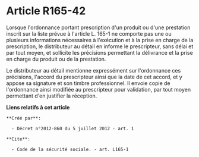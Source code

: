 # Article R165-42

Lorsque l'ordonnance portant prescription d'un produit ou d'une prestation inscrit sur la liste prévue à l'article L. 165-1
ne comporte pas une ou plusieurs informations nécessaires à l'exécution et à la prise en charge de la prescription, le
distributeur au détail en informe le prescripteur, sans délai et par tout moyen, et sollicite les précisions permettant la
délivrance et la prise en charge du produit ou de la prestation. 

Le distributeur au détail mentionne expressément sur l'ordonnance ces précisions, l'accord du prescripteur ainsi que la date
de cet accord, et y appose sa signature et son timbre professionnel. Il envoie copie de l'ordonnance ainsi modifiée au
prescripteur pour validation, par tout moyen permettant d'en justifier la réception.

**Liens relatifs à cet article**

	**Créé par**:

	  - Décret n°2012-860 du 5 juillet 2012 - art. 1

	**Cite**:

	  - Code de la sécurité sociale. - art. L165-1
